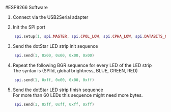 #ESP8266 Software

1. Connect via the USB2Serial adapter

2. Init the SPI port
```lua
    spi.setup(1, spi.MASTER, spi.CPOL_LOW, spi.CPHA_LOW, spi.DATABITS_8, 0);
```

3. Send the dotStar LED strip init sequence
```lua
    spi.send(1, 0x00, 0x00, 0x00, 0x00)
```

4. Repeat the following BGR sequence for every LED of the LED strip    
   The syntax is (SPIId, global brightness, BLUE, GREEN, RED)
```lua
    spi.send(1, 0xff, 0x00, 0x00, 0xff)
```

5. Send the dotStar LED strip finish sequence    
   For more than 60 LEDs this sequence might need more bytes.
```lua
    spi.send(1, 0xff, 0xff, 0xff, 0xff)
```
